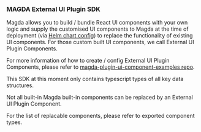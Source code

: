 ### MAGDA External UI Plugin SDK

Magda allows you to build / bundle React UI components with your own logic and supply the customised UI components to Magda at the time of deployment (via [Helm chart config](https://github.com/magda-io/magda/tree/master/deploy/helm/internal-charts/web-server)) to replace the functionality of existing UI components. For those custom built UI components, we call External UI Plugin Components.

For more information of how to create / config External UI Plugin Components, please refer to [magda-plugin-ui-component-examples repo](https://github.com/magda-io/magda-plugin-ui-component-examples).

This SDK at this moment only contains typescript types of all key data structures.

Not all built-in Magda built-in components can be replaced by an External UI Plugin Component.

For the list of replacable components, please refer to exported component types.
